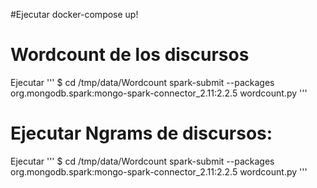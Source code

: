 #Ejecutar docker-compose up!

# Wordcount de los discursos

Ejecutar 
'''
$ cd /tmp/data/Wordcount
spark-submit --packages org.mongodb.spark:mongo-spark-connector_2.11:2.2.5 wordcount.py
'''

# Ejecutar Ngrams de discursos: 

Ejecutar 
'''
$ cd /tmp/data/Wordcount
spark-submit --packages org.mongodb.spark:mongo-spark-connector_2.11:2.2.5 wordcount.py
'''